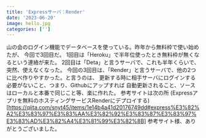 ```yaml
---
title: 'Expressサーバ：Render'
date: '2023-06-20'
image: hello.jpg
categories: ['']
---
```


山の会のログイン機能でデータベースを使っている。昨年から無料枠で使い始めたが、
今回で3回目だ。
1回目は「Heroku」で半年位使ったとき無料枠が無くなるという連絡が来た。
2回目は「Deta」と言うサーバで、これも半年くらいで、突然、使えなくなった。
今回の3回目は、「Render」と言うサーバで、他の2つに比べ作りやすかった。と言うのは、
更新する時に相手サーバにログインする必要がないこと、つまり、Githubにアップすれば
自動更新されること、ソースはローカルと本番で同じこと等、楽に作れた。
参考サイトは次の所
(Expressアプリを無料のホスティングサービスRenderにデプロイする)[https://qiita.com/snyt45/items/1e14b4a41d20176749dd#express%E3%82%A2%E3%83%97%E3%83%AA%E3%82%92%E3%83%87%E3%83%97%E3%83%AD%E3%82%A4%E3%81%99%E3%82%8B]
参考サイト様、ありがとうございました。
